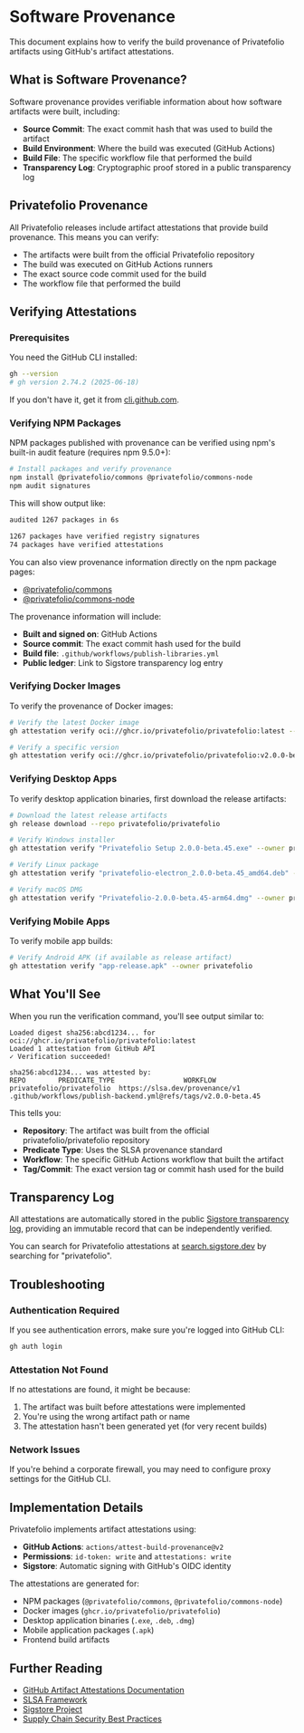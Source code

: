 # Software Provenance

This document explains how to verify the build provenance of Privatefolio artifacts using GitHub's artifact attestations.

## What is Software Provenance?

Software provenance provides verifiable information about how software artifacts were built, including:

- **Source Commit**: The exact commit hash that was used to build the artifact
- **Build Environment**: Where the build was executed (GitHub Actions)
- **Build File**: The specific workflow file that performed the build
- **Transparency Log**: Cryptographic proof stored in a public transparency log

## Privatefolio Provenance

All Privatefolio releases include artifact attestations that provide build provenance. This means you can verify:

- The artifacts were built from the official Privatefolio repository
- The build was executed on GitHub Actions runners
- The exact source code commit used for the build
- The workflow file that performed the build

## Verifying Attestations

### Prerequisites

You need the GitHub CLI installed:

```sh
gh --version
# gh version 2.74.2 (2025-06-18)
```

If you don't have it, get it from [cli.github.com](https://cli.github.com/).

### Verifying NPM Packages

NPM packages published with provenance can be verified using npm's built-in audit feature (requires npm 9.5.0+):

```sh
# Install packages and verify provenance
npm install @privatefolio/commons @privatefolio/commons-node
npm audit signatures
```

This will show output like:

```sh
audited 1267 packages in 6s

1267 packages have verified registry signatures
74 packages have verified attestations
```

You can also view provenance information directly on the npm package pages:

- [@privatefolio/commons](https://www.npmjs.com/package/@privatefolio/commons)
- [@privatefolio/commons-node](https://www.npmjs.com/package/@privatefolio/commons-node)

The provenance information will include:

- **Built and signed on**: GitHub Actions
- **Source commit**: The exact commit hash used for the build
- **Build file**: `.github/workflows/publish-libraries.yml`
- **Public ledger**: Link to Sigstore transparency log entry

### Verifying Docker Images

To verify the provenance of Docker images:

```sh
# Verify the latest Docker image
gh attestation verify oci://ghcr.io/privatefolio/privatefolio:latest --owner privatefolio

# Verify a specific version
gh attestation verify oci://ghcr.io/privatefolio/privatefolio:v2.0.0-beta.45 --owner privatefolio
```

### Verifying Desktop Apps

To verify desktop application binaries, first download the release artifacts:

```sh
# Download the latest release artifacts
gh release download --repo privatefolio/privatefolio

# Verify Windows installer
gh attestation verify "Privatefolio Setup 2.0.0-beta.45.exe" --owner privatefolio

# Verify Linux package
gh attestation verify "privatefolio-electron_2.0.0-beta.45_amd64.deb" --owner privatefolio

# Verify macOS DMG
gh attestation verify "Privatefolio-2.0.0-beta.45-arm64.dmg" --owner privatefolio
```

### Verifying Mobile Apps

To verify mobile app builds:

```sh
# Verify Android APK (if available as release artifact)
gh attestation verify "app-release.apk" --owner privatefolio
```

## What You'll See

When you run the verification command, you'll see output similar to:

```
Loaded digest sha256:abcd1234... for oci://ghcr.io/privatefolio/privatefolio:latest
Loaded 1 attestation from GitHub API
✓ Verification succeeded!

sha256:abcd1234... was attested by:
REPO        PREDICATE_TYPE                 WORKFLOW
privatefolio/privatefolio  https://slsa.dev/provenance/v1  .github/workflows/publish-backend.yml@refs/tags/v2.0.0-beta.45
```

This tells you:

- **Repository**: The artifact was built from the official privatefolio/privatefolio repository
- **Predicate Type**: Uses the SLSA provenance standard
- **Workflow**: The specific GitHub Actions workflow that built the artifact
- **Tag/Commit**: The exact version tag or commit hash used for the build

## Transparency Log

All attestations are automatically stored in the public [Sigstore transparency log](https://search.sigstore.dev/), providing an immutable record that can be independently verified.

You can search for Privatefolio attestations at [search.sigstore.dev](https://search.sigstore.dev/) by searching for "privatefolio".

## Troubleshooting

### Authentication Required

If you see authentication errors, make sure you're logged into GitHub CLI:

```sh
gh auth login
```

### Attestation Not Found

If no attestations are found, it might be because:

1. The artifact was built before attestations were implemented
2. You're using the wrong artifact path or name
3. The attestation hasn't been generated yet (for very recent builds)

### Network Issues

If you're behind a corporate firewall, you may need to configure proxy settings for the GitHub CLI.

## Implementation Details

Privatefolio implements artifact attestations using:

- **GitHub Actions**: `actions/attest-build-provenance@v2`
- **Permissions**: `id-token: write` and `attestations: write`
- **Sigstore**: Automatic signing with GitHub's OIDC identity

The attestations are generated for:

- NPM packages (`@privatefolio/commons`, `@privatefolio/commons-node`)
- Docker images (`ghcr.io/privatefolio/privatefolio`)
- Desktop application binaries (`.exe`, `.deb`, `.dmg`)
- Mobile application packages (`.apk`)
- Frontend build artifacts

## Further Reading

- [GitHub Artifact Attestations Documentation](https://docs.github.com/en/actions/security-for-github-actions/using-artifact-attestations)
- [SLSA Framework](https://slsa.dev/)
- [Sigstore Project](https://www.sigstore.dev/)
- [Supply Chain Security Best Practices](https://github.com/ossf/wg-best-practices-os-developers)
